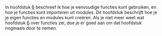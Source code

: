In hoofdstuk
<a href="#ch:simplefunctions" data-reference-type="ref" data-reference="ch:simplefunctions">6</a>
beschreef ik hoe je eenvoudige functies kunt gebruiken, en hoe je
functies kunt importeren uit modules. Dit hoofdstuk beschrijft hoe je je
eigen functies en modules kunt creëren. Als je niet meer weet wat
hoofdstuk
<a href="#ch:simplefunctions" data-reference-type="ref" data-reference="ch:simplefunctions">6</a>
over functies zei, doe je er goed aan om dat hoofdstuk nogmaals door te
nemen.